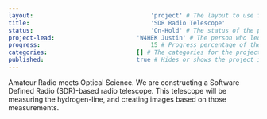 ```yaml
---
layout:									'project' # The layout to use for the project page. This should never be changed.
title:									'SDR Radio Telescope'
status:									'On-Hold' # The status of the project. Values: 'Designing', 'Building', 'Testing', 'On-Hold', 'Cancelled', or Complete.
project-lead:						'W4HEK Justin' # The person who led the project.
progress:								15 # Progress percentage of the project.
categories:							[] # The categories for the project.
published:							true # Hides or shows the project in feeds.
---
```



Amateur Radio meets Optical Science. We are constructing a Software Defined Radio (SDR)-based radio telescope. This telescope will be measuring the hydrogen-line, and creating images based on those measurements.
